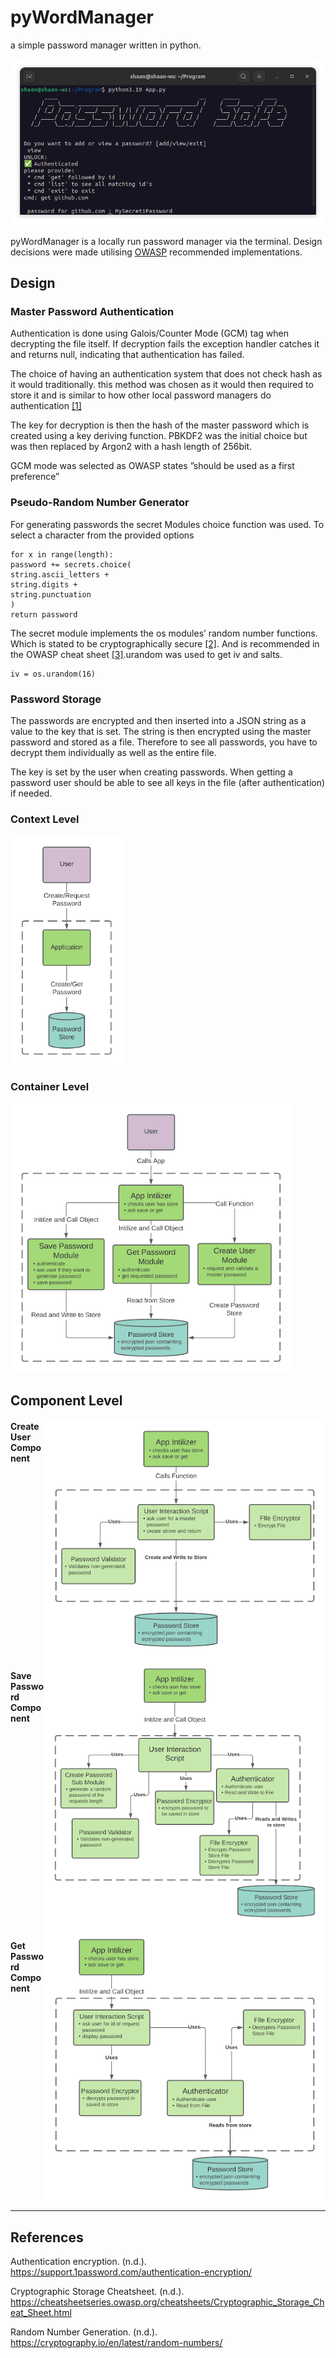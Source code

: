 # pyWordManager
a simple password manager written in python.

![example of getting password from pyWordManager](./readme.assets/Screenshot%20from%202024-06-18%2019-54-54.png)

pyWordManager is a locally run password manager via the terminal. Design decisions were made utilising [OWASP](https://owasp.org/) recommended implementations.

## Design

### Master Password Authentication
Authentication is done using Galois/Counter Mode (GCM) tag when decrypting the file itself.
If decryption fails the exception handler catches it and returns null, indicating that
authentication has failed.

The choice of having an authentication system that does not check hash as it would
traditionally. this method was chosen as it would then required to store it and is similar to
how other local password managers do authentication [[1]](https://support.1password.com/authentication-encryption/)

The key for decryption is then the hash of the master password which is created using a key
deriving function. PBKDF2 was the initial choice but was then replaced by Argon2 with a
hash length of 256bit.

GCM mode was selected as OWASP states ”should be used as a first preference”

### Pseudo-Random Number Generator
For generating passwords the secret Modules choice function was used. To select a
character from the provided options
```
for x in range(length):
password += secrets.choice(
string.ascii_letters +
string.digits +
string.punctuation
)
return password
```
The secret module implements the os modules’ random number functions. Which is stated to
be cryptographically secure [[2]](https://cryptography.io/en/latest/random-numbers/). And is recommended in the
OWASP cheat sheet [[3]](https://cheatsheetseries.owasp.org/cheatsheets/Cryptographic_Storage_Cheat_Sheet.html).urandom was used to get iv and salts.
```
iv = os.urandom(16)
```

### Password Storage
The passwords are encrypted and then inserted into a JSON string as a value to the key that
is set. The string is then encrypted using the master password and stored as a file.
Therefore to see all passwords, you have to decrypt them individually as well as the entire
file.

The key is set by the user when creating passwords. When getting a password user should
be able to see all keys in the file (after authentication) if needed.


### Context Level

<img align="left" class="context level design" src="./readme.assets/f.png" style="width:180px">

<br clear="left"/>


### Container Level
<img src="./readme.assets/sdfa.png" alt="container level design" style="width:450px"/>

## Component Level
<img align="right" src="./readme.assets/sadsaf.png" alt="component level: create user" style="width:450px"/>

#### Create User Component

<br clear="right"/>

<img align="right" src="./readme.assets/savepasswordcontainer.png" alt="component level: save password" style="width:450px"/>

#### Save Password Component

<br clear="right"/>

<img align="right" src="./readme.assets/unnamed.png" alt="component level: get password" style="width:450px"/>

#### Get Password Component
<br clear="right"/>

---
## References

Authentication encryption. (n.d.).
https://support.1password.com/authentication-encryption/

Cryptographic Storage Cheatsheet. (n.d.).
https://cheatsheetseries.owasp.org/cheatsheets/Cryptographic_Storage_Cheat_Sheet.html

Random Number Generation. (n.d.).
https://cryptography.io/en/latest/random-numbers/

